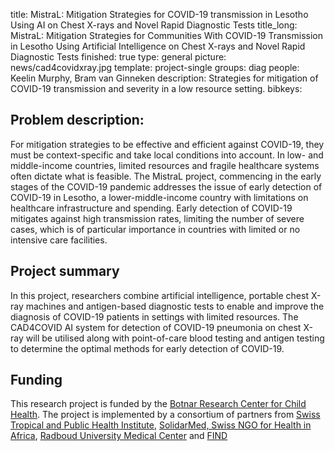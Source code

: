 title: MistraL: Mitigation Strategies for COVID-19 transmission in Lesotho Using AI on Chest X-rays and Novel Rapid Diagnostic Tests
title_long: MistraL: Mitigation Strategies for Communities With COVID-19 Transmission in Lesotho Using Artificial Intelligence on Chest X-rays and Novel Rapid Diagnostic Tests
finished: true
type: general
picture: news/cad4covidxray.jpg
template: project-single
groups: diag
people: Keelin Murphy, Bram van Ginneken
description: Strategies for mitigation of COVID-19 transmission and severity in a low resource setting.
bibkeys:

## Problem description:
For mitigation strategies to be effective and efficient against COVID-19, they must be context-specific and take local conditions into account. In low- and middle-income countries, limited resources and fragile healthcare systems often dictate what is feasible.  The MistraL project, commencing in the early stages of the COVID-19 pandemic addresses the issue of early detection of COVID-19 in Lesotho, a lower-middle-income country with limitations on healthcare infrastructure and spending. Early detection of COVID-19 mitigates against high transmission rates, limiting the number of severe cases, which is of particular importance in countries with limited or no intensive care facilities.

## Project summary
 In this project, researchers combine artificial intelligence, portable chest X-ray machines and antigen-based diagnostic tests to enable and improve the diagnosis of COVID-19 patients in settings with limited resources.  The CAD4COVID AI system for detection of COVID-19 pneumonia on chest X-ray will be utilised along with point-of-care blood testing and antigen testing to determine the optimal methods for early detection of COVID-19. 


## Funding
This research project is funded by the [Botnar Research Center for Child Health](https://www.fondationbotnar.org/project/botnar-research-center-for-child-health-brcch/). The project is implemented by a consortium of partners from [Swiss Tropical and Public Health Institute](https://www.swisstph.ch/), [SolidarMed, Swiss NGO for Health in Africa](https://www.solidarmed.ch/en), [Radboud University Medical Center](https://www.radboudumc.nl/en/patient-care) and [FIND](https://www.finddx.org/) 
